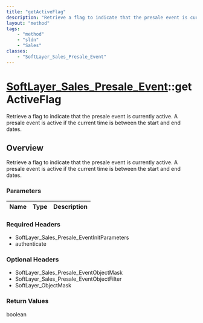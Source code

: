 ```yaml
---
title: "getActiveFlag"
description: "Retrieve a flag to indicate that the presale event is currently active. A presale event is active if the current time is... "
layout: "method"
tags:
    - "method"
    - "sldn"
    - "Sales"
classes:
    - "SoftLayer_Sales_Presale_Event"
---
```

# [SoftLayer_Sales_Presale_Event](/reference/services/SoftLayer_Sales_Presale_Event)::getActiveFlag

Retrieve a flag to indicate that the presale event is currently active. A presale event is active if the current time is between the start and end dates.


## Overview 
Retrieve a flag to indicate that the presale event is currently active. A presale event is active if the current time is between the start and end dates.

### Parameters 
|Name | Type | Description |
| --- | --- | --- |


### Required Headers
* SoftLayer_Sales_Presale_EventInitParameters
* authenticate

### Optional Headers
* SoftLayer_Sales_Presale_EventObjectMask
* SoftLayer_Sales_Presale_EventObjectFilter
* SoftLayer_ObjectMask

### Return Values
boolean

